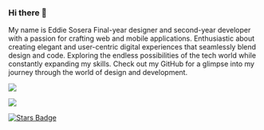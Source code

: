 ### Hi there 👋
My name is Eddie Sosera
Final-year designer and second-year developer with a passion for crafting web and mobile applications. Enthusiastic about creating elegant and user-centric digital experiences that seamlessly blend design and code. Exploring the endless possibilities of the tech world while constantly expanding my skills. Check out my GitHub for a glimpse into my journey through the world of design and development.

<div>
<a href="https://github.com/eddiesosera/github-profile-views-counter">
    <img src="https://komarev.com/ghpvc/?username=eddiesosera&style=for-the-badge">
</a>

[Ÿ HŸPE]: https://yhype.me
[GitHub Profile Views Counter]: https://github.com/eddiesosera/github-profile-views-counter

![](https://hit.yhype.me/github/profile?user_id=1849174)
   </div>


<a href="https://github.com/eddiesosera/awesome-github-profile-readme/stargazers"><img src="https://img.shields.io/github/stars/eddiesosera/awesome-github-profile-readme" alt="Stars Badge"/></a>
